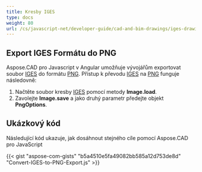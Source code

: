 ```yaml
---
title: Kresby IGES
type: docs
weight: 80
url: /cs/javascript-net/developer-guide/cad-and-bim-drawings/iges-drawings/
---
```


## **Export IGES Formátu do PNG**

Aspose.CAD pro Javascript v Angular umožňuje vývojářům exportovat soubor [IGES](https://docs.fileformat.com/cad/iges/) do formátu [PNG](https://docs.fileformat.com/image/png/).
Přístup k převodu [IGES](https://docs.fileformat.com/cad/iges/) na [PNG](https://docs.fileformat.com/image/png/) funguje následovně:

1. Načtěte soubor kresby [IGES](https://docs.fileformat.com/cad/iges/) pomocí metody **Image.load**.
1. Zavolejte **Image.save** a jako druhý parametr předejte objekt **PngOptions**.

## Ukázkový kód

Následující kód ukazuje, jak dosáhnout stejného cíle pomocí Aspose.CAD pro JavaScript

{{< gist "aspose-com-gists" "b5a4510e5fa49082bb585a12d753de8d" "Convert-IGES-to-PNG-Export.js" >}}
